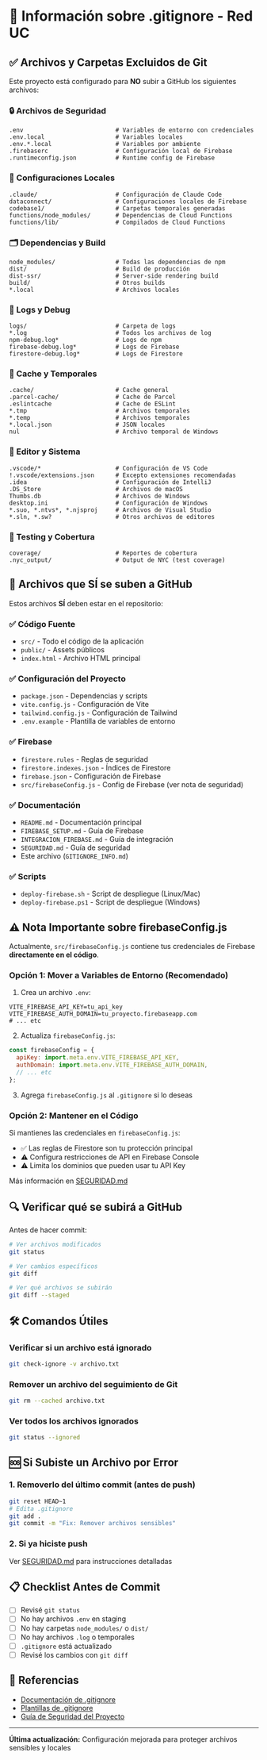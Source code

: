 # 📝 Información sobre .gitignore - Red UC

## ✅ Archivos y Carpetas Excluidos de Git

Este proyecto está configurado para **NO** subir a GitHub los siguientes archivos:

### 🔒 Archivos de Seguridad
```
.env                          # Variables de entorno con credenciales
.env.local                    # Variables locales
.env.*.local                  # Variables por ambiente
.firebaserc                   # Configuración local de Firebase
.runtimeconfig.json           # Runtime config de Firebase
```

### 📁 Configuraciones Locales
```
.claude/                      # Configuración de Claude Code
dataconnect/                  # Configuraciones locales de Firebase
codebase1/                    # Carpetas temporales generadas
functions/node_modules/       # Dependencias de Cloud Functions
functions/lib/                # Compilados de Cloud Functions
```

### 🗂️ Dependencias y Build
```
node_modules/                 # Todas las dependencias de npm
dist/                         # Build de producción
dist-ssr/                     # Server-side rendering build
build/                        # Otros builds
*.local                       # Archivos locales
```

### 🐛 Logs y Debug
```
logs/                         # Carpeta de logs
*.log                         # Todos los archivos de log
npm-debug.log*                # Logs de npm
firebase-debug.log*           # Logs de Firebase
firestore-debug.log*          # Logs de Firestore
```

### 💾 Cache y Temporales
```
.cache/                       # Cache general
.parcel-cache/                # Cache de Parcel
.eslintcache                  # Cache de ESLint
*.tmp                         # Archivos temporales
*.temp                        # Archivos temporales
*.local.json                  # JSON locales
nul                           # Archivo temporal de Windows
```

### 📝 Editor y Sistema
```
.vscode/*                     # Configuración de VS Code
!.vscode/extensions.json      # Excepto extensiones recomendadas
.idea                         # Configuración de IntelliJ
.DS_Store                     # Archivos de macOS
Thumbs.db                     # Archivos de Windows
desktop.ini                   # Configuración de Windows
*.suo, *.ntvs*, *.njsproj     # Archivos de Visual Studio
*.sln, *.sw?                  # Otros archivos de editores
```

### 🧪 Testing y Cobertura
```
coverage/                     # Reportes de cobertura
.nyc_output/                  # Output de NYC (test coverage)
```

## 🚫 Archivos que SÍ se suben a GitHub

Estos archivos **SÍ** deben estar en el repositorio:

### ✅ Código Fuente
- `src/` - Todo el código de la aplicación
- `public/` - Assets públicos
- `index.html` - Archivo HTML principal

### ✅ Configuración del Proyecto
- `package.json` - Dependencias y scripts
- `vite.config.js` - Configuración de Vite
- `tailwind.config.js` - Configuración de Tailwind
- `.env.example` - Plantilla de variables de entorno

### ✅ Firebase
- `firestore.rules` - Reglas de seguridad
- `firestore.indexes.json` - Índices de Firestore
- `firebase.json` - Configuración de Firebase
- `src/firebaseConfig.js` - Config de Firebase (ver nota de seguridad)

### ✅ Documentación
- `README.md` - Documentación principal
- `FIREBASE_SETUP.md` - Guía de Firebase
- `INTEGRACION_FIREBASE.md` - Guía de integración
- `SEGURIDAD.md` - Guía de seguridad
- Este archivo (`GITIGNORE_INFO.md`)

### ✅ Scripts
- `deploy-firebase.sh` - Script de despliegue (Linux/Mac)
- `deploy-firebase.ps1` - Script de despliegue (Windows)

## ⚠️ Nota Importante sobre firebaseConfig.js

Actualmente, `src/firebaseConfig.js` contiene tus credenciales de Firebase **directamente en el código**.

### Opción 1: Mover a Variables de Entorno (Recomendado)

1. Crea un archivo `.env`:
```env
VITE_FIREBASE_API_KEY=tu_api_key
VITE_FIREBASE_AUTH_DOMAIN=tu_proyecto.firebaseapp.com
# ... etc
```

2. Actualiza `firebaseConfig.js`:
```javascript
const firebaseConfig = {
  apiKey: import.meta.env.VITE_FIREBASE_API_KEY,
  authDomain: import.meta.env.VITE_FIREBASE_AUTH_DOMAIN,
  // ... etc
};
```

3. Agrega `firebaseConfig.js` al `.gitignore` si lo deseas

### Opción 2: Mantener en el Código

Si mantienes las credenciales en `firebaseConfig.js`:
- ✅ Las reglas de Firestore son tu protección principal
- ⚠️ Configura restricciones de API en Firebase Console
- ⚠️ Limita los dominios que pueden usar tu API Key

Más información en [SEGURIDAD.md](SEGURIDAD.md)

## 🔍 Verificar qué se subirá a GitHub

Antes de hacer commit:

```bash
# Ver archivos modificados
git status

# Ver cambios específicos
git diff

# Ver qué archivos se subirán
git diff --staged
```

## 🛠️ Comandos Útiles

### Verificar si un archivo está ignorado
```bash
git check-ignore -v archivo.txt
```

### Remover un archivo del seguimiento de Git
```bash
git rm --cached archivo.txt
```

### Ver todos los archivos ignorados
```bash
git status --ignored
```

## 🆘 Si Subiste un Archivo por Error

### 1. Removerlo del último commit (antes de push)
```bash
git reset HEAD~1
# Edita .gitignore
git add .
git commit -m "Fix: Remover archivos sensibles"
```

### 2. Si ya hiciste push
Ver [SEGURIDAD.md](SEGURIDAD.md#-qué-hacer-si-filtras-tus-credenciales) para instrucciones detalladas

## 📋 Checklist Antes de Commit

- [ ] Revisé `git status`
- [ ] No hay archivos `.env` en staging
- [ ] No hay carpetas `node_modules/` o `dist/`
- [ ] No hay archivos `.log` o temporales
- [ ] `.gitignore` está actualizado
- [ ] Revisé los cambios con `git diff`

## 📖 Referencias

- [Documentación de .gitignore](https://git-scm.com/docs/gitignore)
- [Plantillas de .gitignore](https://github.com/github/gitignore)
- [Guía de Seguridad del Proyecto](SEGURIDAD.md)

---

**Última actualización:** Configuración mejorada para proteger archivos sensibles y locales
